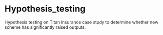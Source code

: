# Hypothesis_testing
Hypothesis testing on Titan Insurance case study to determine whether new scheme has significantly raised outputs.
